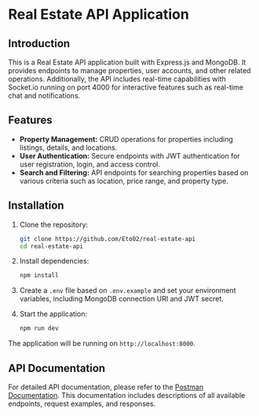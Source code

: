 # Real Estate API Application

## Introduction

This is a Real Estate API application built with Express.js and MongoDB. It provides endpoints to manage properties, user accounts, and other related operations. Additionally, the API includes real-time capabilities with Socket.io running on port 4000 for interactive features such as real-time chat and notifications.

## Features

- **Property Management:** CRUD operations for properties including listings, details, and locations.
- **User Authentication:** Secure endpoints with JWT authentication for user registration, login, and access control.
- **Search and Filtering:** API endpoints for searching properties based on various criteria such as location, price range, and property type.

## Installation

1. Clone the repository:

   ```bash
   git clone https://github.com/Eto02/real-estate-api
   cd real-estate-api
   ```

2. Install dependencies:

   ```bash
   npm install
   ```

3. Create a `.env` file based on `.env.example` and set your environment variables, including MongoDB connection URI and JWT secret.

4. Start the application:

   ```bash
   npm run dev
   ```

The application will be running on `http://localhost:8000`.

## API Documentation

For detailed API documentation, please refer to the [Postman Documentation](https://documenter.getpostman.com/view/36489656/2sA3e2e9Ep). This documentation includes descriptions of all available endpoints, request examples, and responses.
